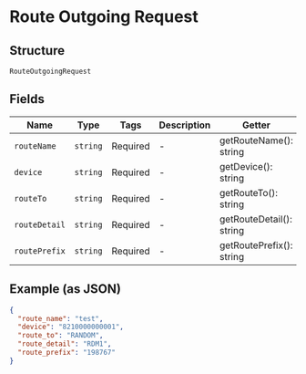 
# Route Outgoing Request

## Structure

`RouteOutgoingRequest`

## Fields

| Name | Type | Tags | Description | Getter | Setter |
|  --- | --- | --- | --- | --- | --- |
| `routeName` | `string` | Required | - | getRouteName(): string | setRouteName(string routeName): void |
| `device` | `string` | Required | - | getDevice(): string | setDevice(string device): void |
| `routeTo` | `string` | Required | - | getRouteTo(): string | setRouteTo(string routeTo): void |
| `routeDetail` | `string` | Required | - | getRouteDetail(): string | setRouteDetail(string routeDetail): void |
| `routePrefix` | `string` | Required | - | getRoutePrefix(): string | setRoutePrefix(string routePrefix): void |

## Example (as JSON)

```json
{
  "route_name": "test",
  "device": "8210000000001",
  "route_to": "RANDOM",
  "route_detail": "RDM1",
  "route_prefix": "198767"
}
```


